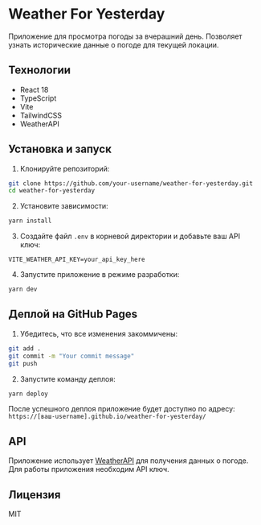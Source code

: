 # Weather For Yesterday

Приложение для просмотра погоды за вчерашний день. Позволяет узнать исторические данные о погоде для текущей локации.

## Технологии

- React 18
- TypeScript
- Vite
- TailwindCSS
- WeatherAPI

## Установка и запуск

1. Клонируйте репозиторий:
```bash
git clone https://github.com/your-username/weather-for-yesterday.git
cd weather-for-yesterday
```

2. Установите зависимости:
```bash
yarn install
```

3. Создайте файл `.env` в корневой директории и добавьте ваш API ключ:
```env
VITE_WEATHER_API_KEY=your_api_key_here
```

4. Запустите приложение в режиме разработки:
```bash
yarn dev
```

## Деплой на GitHub Pages

1. Убедитесь, что все изменения закоммичены:
```bash
git add .
git commit -m "Your commit message"
git push
```

2. Запустите команду деплоя:
```bash
yarn deploy
```

После успешного деплоя приложение будет доступно по адресу:
`https://[ваш-username].github.io/weather-for-yesterday/`

## API

Приложение использует [WeatherAPI](https://www.weatherapi.com/) для получения данных о погоде. Для работы приложения необходим API ключ.

## Лицензия

MIT
